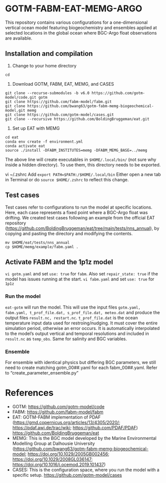 # GOTM-FABM-EAT-MEMG-ARGO
This repository contains various configurations for a one-dimensional vertical ocean model featuring biogeochemistry and ensembles applied at selected locations in the global ocean where BGC-Argo float observations are available.

## Installation and compilation
1. Change to your home directory

```
cd
```

1. Download GOTM, FABM, EAT, MEMG, and CASES

```
git clone --recurse-submodules -b v6.0 https://github.com/gotm-model/code.git gotm
git clone https://github.com/fabm-model/fabm.git
git clone https://github.com/bwang63/gotm-fabm-memg-biogeochemical-model.git memg
git clone https://github.com/gotm-model/cases.git
git clone --recursive https://github.com/BoldingBruggeman/eat.git
```

1. Set up EAT with MEMG

```
cd eat
conda env create -f environment.yml
conda activate eat
source ./install -DFABM_INSTITUTES=memg -DFABM_MEMG_BASE=../memg
```
The above line will create executables in `$HOME/.local/bin/` (not sure why inside a hidden directory). To use them, this directory needs to be exported.

vi ~/.zshrc
Add `export PATH=$PATH:/$HOME/.local/bin`
Either open a new tab in Terminal or do `source $HOME/.zshrc` to reflect this change.

## Test cases

Test cases refer to configurations to run the model at specific locations. Here, each case represents a fixed point where a BGC-Argo float was drifting. We created test cases following an example from the official EAT repository (https://github.com/BoldingBruggeman/eat/tree/main/tests/nns_annual), by copying and pasting the directory and modifying the contents.

```
mv $HOME/eat/tests/nns_annual
cp $HOME/memg/example/fabm.yaml .
```
## Activate FABM and the 1p1z model
`vi gotm.yaml` and set `use: true` for `fabm`. Also set `repair_state: true` if the model has issues running at the start.
`vi fabm.yaml` and set `use: true` for `1p1z`

### Run the model
`eat-gotm` will run the model. This will use the input files `gotm.yaml, fabm.yaml, t_prof_file.dat, s_prof_file.dat, meteo.dat` and produce the output files `result.nc, restart.nc`.
`t_prof_file.dat` is the ocean temperature input data used for restroing/nudging. It must cover the entire simulation period, otherwise an error occurs. It is automatically interpolated to the model’s output vertical and temporal resolutions and included in `result.nc` as `temp_obs`. Same for salinity and BGC variables.

### Ensemble
For ensemble with identical physics but differing BGC parameters, we still need to create matching gotm_00##.yaml for each fabm_00##.yaml.
Refer to “create_parameter_ensemble.py”

# References
- GOTM: https://github.com/gotm-model/code 
- FABM: https://github.com/fabm-model/fabm 
- EAT: GOTM-FABM implementation of PDAF (https://gmd.copernicus.org/articles/13/4305/2020/; https://pdaf.awi.de/trac/wiki; https://github.com/PDAF/PDAF)
https://github.com/BoldingBruggeman/eat
- MEMG: This is the BGC model developed by the Marine Environmental Modelling Group at Dalhousie University (https://github.com/bwang63/gotm-fabm-memg-biogeochemical-model; https://doi.org/10.1029/2005GB002456; https://doi.org/10.1029/2008GL036147; https://doi.org/10.1016/j.ocemod.2019.101437) 
- CASES: This is the configuration space, where you run the model with a specific setup. https://github.com/gotm-model/cases 

